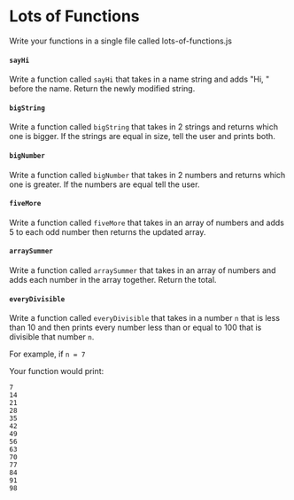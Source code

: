 # Lots of Functions

Write your functions in a single file called lots-of-functions.js

#### `sayHi`

Write a function called `sayHi` that takes in a name string and adds "Hi, " before the name.  Return the newly modified string.

#### `bigString`

Write a function called `bigString` that takes in 2 strings and returns which one is bigger.  If the strings are equal in size, tell the user and prints both.

#### `bigNumber`

Write a function called `bigNumber` that takes in 2 numbers and returns which one is greater. If the numbers are equal tell the user.

#### `fiveMore`

Write a function called `fiveMore` that takes in an array of numbers and adds 5 to each odd number then returns the updated array.


#### `arraySummer`

Write a function called `arraySummer` that takes in an array of numbers and adds each number in the array together.  Return the total.

#### `everyDivisible`

Write a function called `everyDivisible` that takes in a number `n` that is less than 10 and then prints every number less than or equal to 100 that is divisible that number `n`.

For example, if `n = 7`

Your function would print:
```
7
14
21
28
35
42
49
56
63
70
77
84
91
98
```
